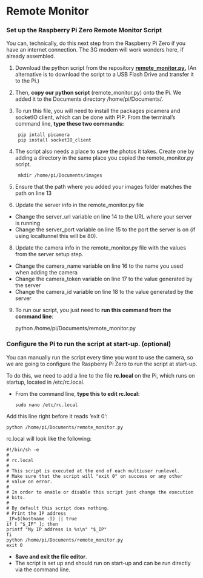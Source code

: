 # Remote Monitor
### Set up the Raspberry Pi Zero Remote Monitor Script

You can, technically, do this next step from the Raspberry Pi Zero if you have an internet connection. The 3G modem will work wonders here, if already assembled.

1. Download the python script from the repository **[remote_monitor.py.](../pi/remote_monitor.py)** (An alternative is to download the script to a USB Flash Drive and transfer it to the Pi.)
3. Then, **copy our python script** (remote_monitor.py) onto the Pi. We added it to the Documents directory /home/pi/Documents/.
4. To run this file, you will need to install the packages picamera and socketIO client, which can be done with PIP. From the terminal’s command line, **type these two commands:**

        pip intall picamera
        pip install socketIO_client

5. The script also needs a place to save the photos it takes. Create one by adding a directory in the same place you copied the remote_monitor.py script.

        mkdir /home/pi/Documents/images

6. Ensure that the path where you added your images folder matches the path on line 13
7. Update the server info in the remote_monitor.py file
  - Change the server_url variable on line 14 to the URL where your server is running
  - Change the server_port variable on line 15 to the port the server is on (if using localtunnel this will be 80).
8. Update the camera info in the remote_monitor.py file with the values from the server setup step.
  - Change the camera_name variable on line 16 to the name you used when adding the camera
  - Change the camera_token variable on line 17 to the value generated by the server
  - Change the camera_id variable on line 18 to the value generated by the server
9. To run our script, you just need to **run this command from the command line**:

      python /home/pi/Documents/remote_monitor.py

### Configure the Pi to run the script at start-up. (optional)

You can manually run the script every time you want to use the camera, so we are going to configure the Raspberry Pi Zero to run the script at start-up.

To do this, we need to add a line to the file **rc.local** on the Pi, which runs on startup, located in /etc/rc.local.

* From the command line, **type this to edit rc.local:**

      sudo nano /etc/rc.local

Add this line right before it reads ‘exit 0’:

    python /home/pi/Documents/remote_monitor.py

rc.local will look like the following:

    #!/bin/sh -e
    #
    # rc.local
    #
    # This script is executed at the end of each multiuser runlevel.
    # Make sure that the script will "exit 0" on success or any other
    # value on error.
    #
    # In order to enable or disable this script just change the execution
    # bits.
    #
    # By default this script does nothing.
    # Print the IP address
    _IP=$(hostname -I) || true
    if [ "$_IP" ]; then
    printf "My IP address is %s\n" "$_IP"
    fi
    python /home/pi/Documents/remote_monitor.py
    exit 0

* **Save and exit the file editor**.
* The script is set up and should run on start-up and can be run directly via the command line.
